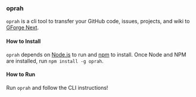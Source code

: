 ### oprah

`oprah` is a cli tool to transfer your GitHub code, issues, projects, and wiki to [GForge Next]().

#### How to Install

`oprah` depends on [Node.js]() to run and [npm]() to install.  Once Node and NPM are installed, run `npm install -g oprah`.

#### How to Run

Run `oprah` and follow the CLI instructions!
